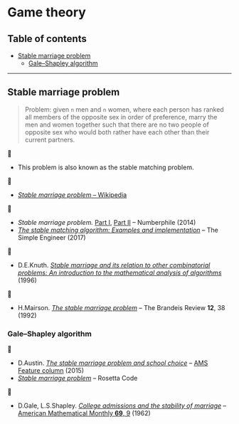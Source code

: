 # Game theory

## Table of contents

* [Stable marriage problem](#stable-marriage-problem)
	* [Gale&ndash;Shapley algorithm](#galeshapley-algorithm)

---

## Stable marriage problem

> Problem: given `n` men and `n` women, where each person has ranked all members of the opposite sex in order of preference, marry the men and women together such that there are no two people of opposite sex who would both rather have each other than their current partners.

:memo:

* This problem is also known as the stable matching problem.

:link:

* [*Stable marriage problem* &ndash; Wikipedia](https://en.wikipedia.org/wiki/Stable_marriage_problem)

:movie_camera:

* *Stable marriage problem.* [Part I](https://www.youtube.com/watch?v=Qcv1IqHWAzg), [Part II](https://www.youtube.com/watch?v=LtTV6rIxhdo) &ndash; Numberphile (2014)
* [*The stable matching algorithm: Examples and implementation*](https://www.youtube.com/watch?v=FhRf0j068ZA) &ndash; The Simple Engineer (2017)

:book:

* D.E.Knuth. [*Stable marriage and its relation to other combinatorial problems: An introduction to the mathematical analysis of algorithms*](https://www-cs-faculty.stanford.edu/~knuth/ms.html) (1996)

:page_facing_up:

* H.Mairson. [*The stable marriage problem*](https://archive.org/details/brandeisreview1214bran/page/n39) &ndash; The Brandeis Review **12**, 38 (1992)

### Gale&ndash;Shapley algorithm

:link:

* D.Austin. [*The stable marriage problem and school choice*](http://www.ams.org/publicoutreach/feature-column/fc-2015-03) &ndash; [AMS Feature column](http://www.ams.org/featurecolumn) (2015)
* [*Stable marriage problem*](https://rosettacode.org/wiki/Stable_marriage_problem) &ndash; Rosetta Code

:page_facing_up:

* D.Gale, L.S.Shapley. [*College admissions and the stability of marriage*](http://www.eecs.harvard.edu/cs286r/courses/fall09/papers/galeshapley.pdf) &ndash; [American Mathematical Monthly **69**, 9](https://dx.doi.org/10.2307/2312726) (1962)
